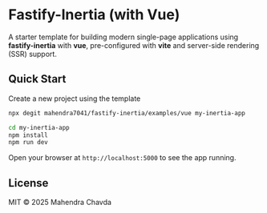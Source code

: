 # Fastify-Inertia (with Vue)

A starter template for building modern single-page applications using **fastify-inertia** with **vue**, pre-configured with **vite** and server-side rendering (SSR) support.

## Quick Start

Create a new project using the template

```bash
npx degit mahendra7041/fastify-inertia/examples/vue my-inertia-app

cd my-inertia-app
npm install
npm run dev
```

Open your browser at `http://localhost:5000` to see the app running.

## License

MIT © 2025 Mahendra Chavda
